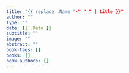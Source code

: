 ```yaml
---
title: "{{ replace .Name "-" " " | title }}"
author: ""
type: ""
date: {{ .Date }}
subtitle: ""
image: ""
abstract: ""
book-tags: []
books: []
book-authors: []
---
```

